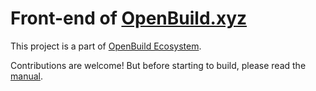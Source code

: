 # Front-end of [OpenBuild.xyz](https://openbuild.xyz/)

This project is a part of [OpenBuild Ecosystem](https://openbuildxyz.github.io/eco/).

Contributions are welcome! But before starting to build, please read the [manual](manual/getting-started/en.md).
